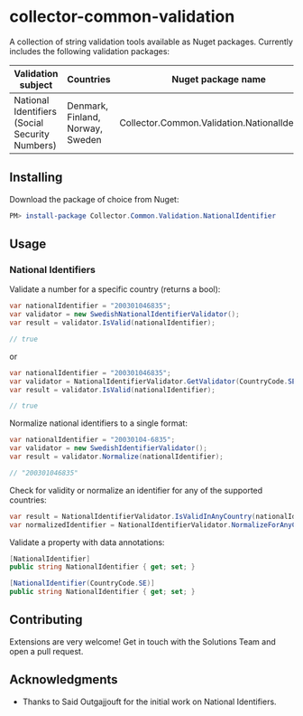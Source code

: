# collector-common-validation

A collection of string validation tools available as Nuget packages. Currently includes the following validation packages:

| Validation subject | Countries | Nuget package name |
| ------------------ | --------- | ------------------ |
| National Identifiers (Social Security Numbers) | Denmark, Finland, Norway, Sweden | Collector.Common.Validation.NationalIdentifier |

## Installing

Download the package of choice from Nuget:

```Powershell
PM> install-package Collector.Common.Validation.NationalIdentifier
```

## Usage

### National Identifiers

Validate a number for a specific country (returns a bool):

```c#
var nationalIdentifier = "200301046835";
var validator = new SwedishNationalIdentifierValidator();
var result = validator.IsValid(nationalIdentifier);

// true
```

or 

```c#
var nationalIdentifier = "200301046835";
var validator = NationalIdentifierValidator.GetValidator(CountryCode.SE);
var result = validator.IsValid(nationalIdentifier);

// true
```

Normalize national identifiers to a single format:

```c#
var nationalIdentifier = "20030104-6835";
var validator = new SwedishIdentifierValidator();
var result = validator.Normalize(nationalIdentifier);

// "200301046835"
```

Check for validity or normalize an identifier for any of the supported countries:

```c#
var result = NationalIdentifierValidator.IsValidInAnyCountry(nationalIdentifier);
var normalizedIdentifier = NationalIdentifierValidator.NormalizeForAnyCountry(nationalIdentifier);
```

Validate a property with data annotations:

```c#
[NationalIdentifier]
public string NationalIdentifier { get; set; }

[NationalIdentifier(CountryCode.SE)]
public string NationalIdentifier { get; set; }
```

## Contributing

Extensions are very welcome! Get in touch with the Solutions Team and open a pull request.

## Acknowledgments

* Thanks to Said Outgajjouft for the initial work on National Identifiers.
